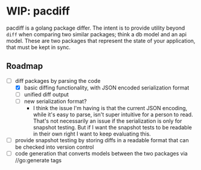 # WIP: pacdiff

pacdiff is a golang package differ. The intent is to provide utility beyond
`diff` when comparing two similar packages; think a db model and an api model.
These are two packages that represent the state of your application, that must
be kept in sync.

## Roadmap

- [ ] diff packages by parsing the code
  - [x] basic diffing functionality, with JSON encoded serialization format
  - [ ] unified diff output
  - [ ] new serialization format?
    - I think the issue I'm having is that the current JSON encoding, while it's
      easy to parse, isn't super intuitive for a person to read. That's not
      necessarily an issue if the serialization is only for snapshot testing.
      But if I want the snapshot tests to be readable in their own right I want
      to keep evaluating this.
- [ ] provide snapshot testing by storing diffs in a readable format that can be checked into version control
- [ ] code generation that converts models between the two packages via //go:generate tags
